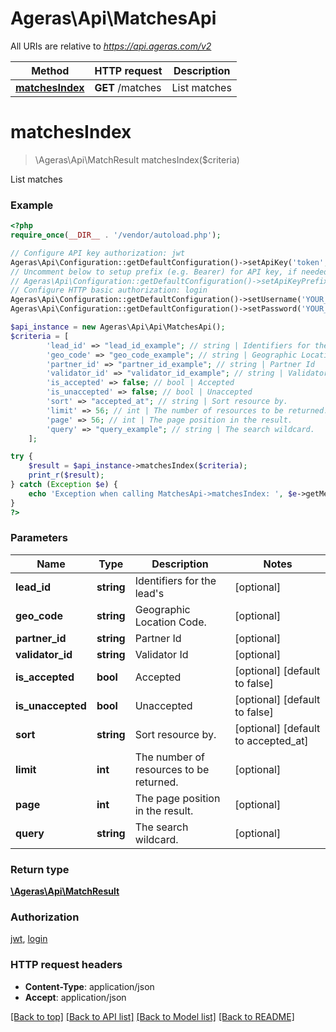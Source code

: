 # Ageras\Api\MatchesApi

All URIs are relative to *https://api.ageras.com/v2*

Method | HTTP request | Description
------------- | ------------- | -------------
[**matchesIndex**](MatchesApi.md#matchesIndex) | **GET** /matches | List matches


# **matchesIndex**
> \Ageras\Api\MatchResult matchesIndex($criteria)

List matches

### Example
```php
<?php
require_once(__DIR__ . '/vendor/autoload.php');

// Configure API key authorization: jwt
Ageras\Api\Configuration::getDefaultConfiguration()->setApiKey('token', 'YOUR_API_KEY');
// Uncomment below to setup prefix (e.g. Bearer) for API key, if needed
// Ageras\Api\Configuration::getDefaultConfiguration()->setApiKeyPrefix('token', 'Bearer');
// Configure HTTP basic authorization: login
Ageras\Api\Configuration::getDefaultConfiguration()->setUsername('YOUR_USERNAME');
Ageras\Api\Configuration::getDefaultConfiguration()->setPassword('YOUR_PASSWORD');

$api_instance = new Ageras\Api\Api\MatchesApi();
$criteria = [
        'lead_id' => "lead_id_example"; // string | Identifiers for the lead's
        'geo_code' => "geo_code_example"; // string | Geographic Location Code.
        'partner_id' => "partner_id_example"; // string | Partner Id
        'validator_id' => "validator_id_example"; // string | Validator Id
        'is_accepted' => false; // bool | Accepted
        'is_unaccepted' => false; // bool | Unaccepted
        'sort' => "accepted_at"; // string | Sort resource by.
        'limit' => 56; // int | The number of resources to be returned.
        'page' => 56; // int | The page position in the result.
        'query' => "query_example"; // string | The search wildcard.
    ];

try {
    $result = $api_instance->matchesIndex($criteria);
    print_r($result);
} catch (Exception $e) {
    echo 'Exception when calling MatchesApi->matchesIndex: ', $e->getMessage(), PHP_EOL;
}
?>
```

### Parameters

Name | Type | Description  | Notes
------------- | ------------- | ------------- | -------------
 **lead_id** | **string**| Identifiers for the lead&#39;s | [optional]
 **geo_code** | **string**| Geographic Location Code. | [optional]
 **partner_id** | **string**| Partner Id | [optional]
 **validator_id** | **string**| Validator Id | [optional]
 **is_accepted** | **bool**| Accepted | [optional] [default to false]
 **is_unaccepted** | **bool**| Unaccepted | [optional] [default to false]
 **sort** | **string**| Sort resource by. | [optional] [default to accepted_at]
 **limit** | **int**| The number of resources to be returned. | [optional]
 **page** | **int**| The page position in the result. | [optional]
 **query** | **string**| The search wildcard. | [optional]

### Return type

[**\Ageras\Api\MatchResult**](../Model/MatchResult.md)

### Authorization

[jwt](../../README.md#jwt), [login](../../README.md#login)

### HTTP request headers

 - **Content-Type**: application/json
 - **Accept**: application/json

[[Back to top]](#) [[Back to API list]](../../README.md#documentation-for-api-endpoints) [[Back to Model list]](../../README.md#documentation-for-models) [[Back to README]](../../README.md)

